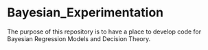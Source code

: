 # Bayesian_Experimentation
The purpose of this repository is to have a place to develop code for Bayesian Regression Models and Decision Theory.
